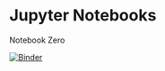 # Jupyter Notebooks

Notebook Zero

[![Binder](https://mybinder.org/badge_logo.svg)](https://mybinder.org/v2/gh/caterinadiacomo/notebooks/HEAD?labpath=blob%2Fmain%2Fsrc%2Fnb-zero.ipynb)